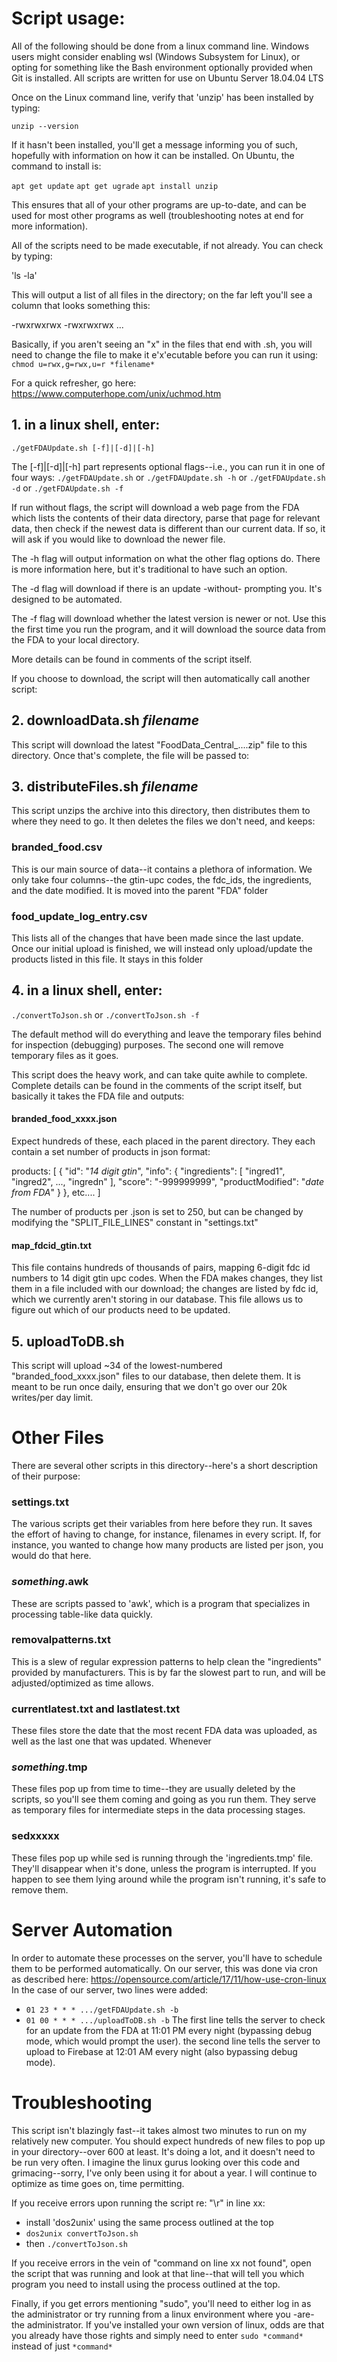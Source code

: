 # Script usage:

All of the following should be done from a linux command line.  Windows users might consider enabling wsl (Windows Subsystem for Linux), or opting for something like the Bash environment optionally provided when Git is installed.  All scripts are written for use on Ubuntu Server 18.04.04 LTS

Once on the Linux command line, verify that 'unzip' has been installed by typing:

   `unzip --version`

If it hasn't been installed, you'll get a message informing you of such, hopefully with information on how it can be installed.  On Ubuntu, the command to install is:

   `apt get update`
   `apt get ugrade`
   `apt install unzip`

This ensures that all of your other programs are up-to-date, and can be used for most other programs as well (troubleshooting notes at end for more information).

All of the scripts need to be made executable, if not already.  You can check by typing:

   'ls -la'

This will output a list of all files in the directory; on the far left you'll see a column that looks something this:

-rwxrwxrwx
-rwxrwxrwx
...

Basically, if you aren't seeing an "x" in the files that end with .sh, you will need to change the file to make it e'x'ecutable before you can run it using:
   `chmod u=rwx,g=rwx,u=r *filename*`

For a quick refresher, go here:
https://www.computerhope.com/unix/uchmod.htm

## 1. in a linux shell, enter:
   `./getFDAUpdate.sh [-f]|[-d]|[-h]`

The [-f]|[-d]|[-h] part represents optional flags--i.e., you can run it in one of four ways:
   `./getFDAUpdate.sh` or
   `./getFDAUpdate.sh -h` or
   `./getFDAUpdate.sh -d` or
   `./getFDAUpdate.sh -f`

If run without flags, the script will download a web page from the FDA which lists the contents of their data directory, parse that page for relevant data, then check if the newest data is different than our current data.  If so, it will ask if you would like to download the newer file.

The -h flag will output information on what the other flag options do.  There is more information here, but it's traditional to have such an option.

The -d flag will download if there is an update -without- prompting you.  It's designed to be automated.

The -f flag will download whether the latest version is newer or not.  Use this the first time you run the program, and it will download the source data from the FDA to your local directory.

More details can be found in comments of the script itself.

If you choose to download, the script will then automatically call another script:

## 2. <span>downloadData.sh</span> *filename*
This script will download the latest "FoodData_Central_....zip" file to this directory.  Once that's complete, the file will be passed to:

## 3. <span>distributeFiles.sh</span> *filename*
This script unzips the archive into this directory, then distributes them to where they need to go.  It then deletes the files we don't need, and keeps:

### branded_food.csv
This is our main source of data--it contains a plethora of information.  We only take four columns--the gtin-upc codes, the fdc_ids, the ingredients, and the date modified.  It is moved into the parent "FDA" folder

### food_update_log_entry.csv
This lists all of the changes that have been made since the last update.  Once our initial upload is finished, we will instead only upload/update the products listed in this file.  It stays in this folder

## 4. in a linux shell, enter:
   `./convertToJson.sh` or
   `./convertToJson.sh -f`

The default method will do everything and leave the temporary files behind for inspection (debugging) purposes.  The second one will remove temporary files as it goes.

This script does the heavy work, and can take quite awhile to complete.  Complete details can be found in the comments of the script itself, but basically it takes the FDA file and outputs: 

#### branded_food_xxxx.json
Expect hundreds of these, each placed in the parent directory.  They each contain a set number of products in json format:

products: [
   {
      "id": "*14 digit gtin*", 
      "info": {
         "ingredients": [
            "ingred1",
            "ingred2",
            ...,
            "ingredn"
         ],
         "score": "-999999999",
         "productModified": "*date from FDA*"
      }
   },
   etc....
]

The number of products per .json is set to 250, but can be changed by modifying the "SPLIT_FILE_LINES" constant in "settings.txt"

#### map_fdcid_gtin.txt

This file contains hundreds of thousands of pairs, mapping 6-digit fdc id numbers to 14 digit gtin upc codes.  When the FDA makes changes, they list them in a file included with our download; the changes are listed by fdc id, which we currently aren't storing in our database.  This file allows us to figure out which of our products need to be updated. 

## 5. <span>uploadToDB.sh</span>

This script will upload ~34 of the lowest-numbered "branded_food_xxxx.json" files to our database, then delete them.  It is meant to be run once daily, ensuring that we don't go over our 20k writes/per day limit.

# Other Files

There are several other scripts in this directory--here's a short description of their purpose:

### settings.txt
The various scripts get their variables from here before they run.  It saves the effort of having to change, for instance, filenames in every script.  If, for instance, you wanted to change how many products are listed per json, you would do that here.

### *something*.awk
These are scripts passed to 'awk', which is a program that specializes in processing table-like data quickly.

### removalpatterns.txt
This is a slew of regular expression patterns to help clean the "ingredients" provided by manufacturers.  This is by far the slowest part to run, and will be adjusted/optimized as time allows.

### currentlatest.txt and lastlatest.txt
These files store the date that the most recent FDA data was uploaded, as well as the last one that was updated.  Whenever 

### *something*.tmp
These files pop up from time to time--they are usually deleted by the scripts, so you'll see them coming and going as you run them.  They serve as temporary files for intermediate steps in the data processing stages.

### sedxxxxx
These files pop up while sed is running through the 'ingredients.tmp' file.  They'll disappear when it's done, unless the program is interrupted.  If you happen to see them lying around while the program isn't running, it's safe to remove them.

# Server Automation

In order to automate these processes on the server, you'll have to schedule them to be performed automatically.  On our server, this was done via cron as described here:  https://opensource.com/article/17/11/how-use-cron-linux
In the case of our server, two lines were added:
   - `01 23 * * * .../getFDAUpdate.sh -b`
   - `01 00 * * * .../uploadToDB.sh -b`
The first line tells the server to check for an update from the FDA at 11:01 PM every night (bypassing debug mode, which would prompt the user).  the second line tells the server to upload to Firebase at 12:01 AM every night (also bypassing debug mode).

# Troubleshooting

This script isn't blazingly fast--it takes almost two minutes to run on my relatively new computer.  You should expect hundreds of new files to pop up in your directory--over 600 at least.  It's doing a lot, and it doesn't need to be run very often.  I imagine the linux gurus looking over this code and grimacing--sorry, I've only been using it for about a year.  I will continue to optimize as time goes on, time permitting.

If you receive errors upon running the script re: "\r" in line xx:
   - install 'dos2unix' using the same process outlined at the top
   - `dos2unix convertToJson.sh`
   - then `./convertToJson.sh`

If you receive errors in the vein of "command on line xx not found", open the script that was running and look at that line--that will tell you which program you need to install using the process outlined at the top.

Finally, if you get errors mentioning "sudo", you'll need to either log in as the administrator or try running from a linux environment where you -are- the administrator.  If you've installed your own version of linux, odds are that you already have those rights and simply need to enter `sudo *command*` instead of just `*command*`

